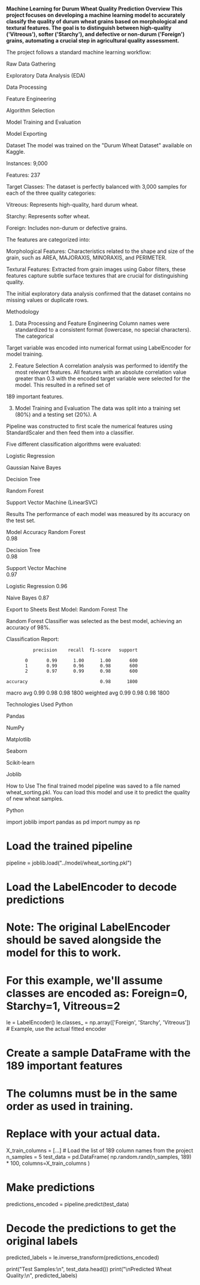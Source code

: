 **Machine Learning for Durum Wheat Quality Prediction
Overview
This project focuses on developing a machine learning model to accurately classify the quality of durum wheat grains based on morphological and textural features. The goal is to distinguish between high-quality ('Vitreous'), softer ('Starchy'), and defective or non-durum ('Foreign') grains, automating a crucial step in agricultural quality assessment.**

The project follows a standard machine learning workflow:

Raw Data Gathering 

Exploratory Data Analysis (EDA) 

Data Processing 

Feature Engineering 

Algorithm Selection 

Model Training and Evaluation 

Model Exporting 

Dataset
The model was trained on the "Durum Wheat Dataset" available on Kaggle.


Instances: 9,000 


Features: 237 


Target Classes: The dataset is perfectly balanced with 3,000 samples for each of the three quality categories:



Vitreous: Represents high-quality, hard durum wheat.


Starchy: Represents softer wheat.


Foreign: Includes non-durum or defective grains.

The features are categorized into:


Morphological Features: Characteristics related to the shape and size of the grain, such as AREA, MAJORAXIS, MINORAXIS, and PERIMETER.



Textural Features: Extracted from grain images using Gabor filters, these features capture subtle surface textures that are crucial for distinguishing quality.


The initial exploratory data analysis confirmed that the dataset contains no missing values or duplicate rows.



Methodology
1. Data Processing and Feature Engineering
Column names were standardized to a consistent format (lowercase, no special characters). The categorical 

Target variable was encoded into numerical format using LabelEncoder for model training.

2. Feature Selection
A correlation analysis was performed to identify the most relevant features. All features with an absolute correlation value greater than 0.3 with the encoded target variable were selected for the model. This resulted in a refined set of 

189 important features.

3. Model Training and Evaluation
The data was split into a training set (80%) and a testing set (20%). A 

Pipeline was constructed to first scale the numerical features using StandardScaler and then feed them into a classifier.


Five different classification algorithms were evaluated:

Logistic Regression 

Gaussian Naive Bayes 

Decision Tree 

Random Forest 

Support Vector Machine (LinearSVC) 

Results
The performance of each model was measured by its accuracy on the test set.

Model	Accuracy
Random Forest		
0.98 

Decision Tree	
0.98 

Support Vector Machine	
0.97 

Logistic Regression	
0.96 

Naive Bayes	
0.87 


Export to Sheets
Best Model: Random Forest
The 

Random Forest Classifier was selected as the best model, achieving an accuracy of 98%.

Classification Report:

              precision    recall  f1-score   support

           0       0.99      1.00      1.00       600
           1       0.99      0.96      0.98       600
           2       0.97      0.99      0.98       600

    accuracy                           0.98      1800
   macro avg       0.99      0.98      0.98      1800
weighted avg       0.99      0.98      0.98      1800


Technologies Used
Python

Pandas 

NumPy 

Matplotlib 

Seaborn 

Scikit-learn 

Joblib 

How to Use
The final trained model pipeline was saved to a file named wheat_sorting.pkl. You can load this model and use it to predict the quality of new wheat samples.

Python

import joblib
import pandas as pd
import numpy as np

# Load the trained pipeline
pipeline = joblib.load("../model/wheat_sorting.pkl")

# Load the LabelEncoder to decode predictions
# Note: The original LabelEncoder should be saved alongside the model for this to work.
# For this example, we'll assume classes are encoded as: Foreign=0, Starchy=1, Vitreous=2
le = LabelEncoder()
le.classes_ = np.array(['Foreign', 'Starchy', 'Vitreous']) # Example, use the actual fitted encoder

# Create a sample DataFrame with the 189 important features
# The columns must be in the same order as used in training.
# Replace with your actual data.
X_train_columns = [...] # Load the list of 189 column names from the project
n_samples = 5
test_data = pd.DataFrame(
    np.random.rand(n_samples, 189) * 100,
    columns=X_train_columns
)

# Make predictions
predictions_encoded = pipeline.predict(test_data)

# Decode the predictions to get the original labels
predicted_labels = le.inverse_transform(predictions_encoded)

print("Test Samples:\n", test_data.head())
print("\nPredicted Wheat Quality:\n", predicted_labels)
